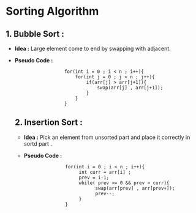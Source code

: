 # Sorting Algorithm  
## 1. Bubble Sort :
- **Idea :** Large element  come to end by swapping with adjacent.  
- **Pseudo Code :**
                              
                        for(int i = 0 ; i < n ; i++){      
                            for(int j = 0 ; j < n ; j++){        
                                if(arr[j] > arr[j+1]){          
                                    swap(arr[j] , arr[j+1]);      
                                }        
                            }        
                        }        

  ## 2. Insertion Sort :
  - **Idea :** Pick an element from unsorted part and place it correctly in sortd part .
  - **Pseudo Code :**
           
                       for(int i = 0 ; i < n ; i++){  
                            int curr = arr[i] ;  
                            prev = i-1;  
                            while( prev >= 0 && prev > curr){    
                                  swap(arr[prev] , arr[prev+]);    
                                  prev--;        
                            }    
                       }

  ##
